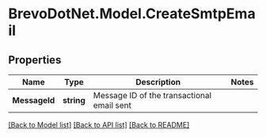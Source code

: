 # BrevoDotNet.Model.CreateSmtpEmail

## Properties

Name | Type | Description | Notes
------------ | ------------- | ------------- | -------------
**MessageId** | **string** | Message ID of the transactional email sent | 

[[Back to Model list]](../../README.md#documentation-for-models) [[Back to API list]](../../README.md#documentation-for-api-endpoints) [[Back to README]](../../README.md)

